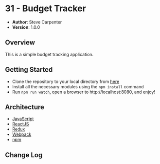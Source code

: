 # 31 - Budget Tracker

- **Author**: Steve Carpenter
- **Version**: 1.0.0

## Overview
This is a simple budget tracking application.

## Getting Started
- Clone the repository to your local directory from [here](https://github.com/stevegcarpenter/31-redux)
- Install all the necessary modules using the `npm install` command
- Run `npm run watch`, open a browser to http://localhost:8080, and enjoy!

## Architecture
- [JavaScript](https://www.javascript.com/)
- [ReactJS](https://reactjs.org/)
- [Redux](https://redux.js.org/)
- [Webpack](https://webpack.js.org/)
- [npm](https://npmjs.org/)

## Change Log
```
```
